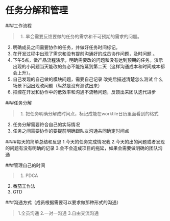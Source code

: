 # 任务分解和管理
###工作流程

> 1. 早会需要反馈要做的任务的需求和不可预期的需求的问题。
2. 明确成员之间需要协作的任务，并做好任务时间标记。
3. 在开发过程中出现了需求和没有提前沟通好的成员协作问题，及时问题 。
4. 下午5点，做产品流程演示，明确需要改的问题和没有达到预期的任务。演示出现的小问题当天能改的务必不能拖延到第二天（这样沟通成本和时间成本都会上升）。
5. 自己发现的自己做的模块问题，需要自己记录 改完后描述清楚怎么测试 什么场景下回出现改问题（纵然是没有测试出来）
6. 把控在开发和协作中的低效率和沟通不流畅问题，反馈出来团队迭代进步

###任务分解

> 1. 把任务明确分解成时间点，标记成能在worktile日历里面看到的格式
2. 任务分解需要符合自己的实际情况
3. 任务之间需要协作的要提前明确跟队友沟通共同确定时间点

####每天的简单总结和反思
1.今天的任务完成情况我
2.今天的出的问题或者发现的问题有没有明确的记录
3.会不会造成项目的拖延，如果会需要做明确的团队沟通


###管理自己的时间

> 1. PDCA
2. 番茄工作法
3. GTD

###沟通方式（成员根据需要可以要求做那种形式的沟通）
> 1.全员沟通 
2.一对一沟通 
3.自由交流沟通



